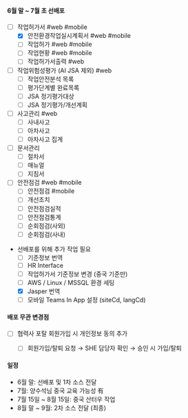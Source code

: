 
#### 6월 말 ~ 7월 초 선배포 

- [ ] 작업허가서 #web #mobile 
	- [x] 안전환경작업실시계획서 #web #mobile
	- [ ] 작업허가 #web #mobile 
	- [ ] 작업현황 #web #mobile 
	- [ ] 작업허가서출력 #web 
- [ ] 작업위험성평가 (AI JSA 제외) #web 
	- [ ] 작업안전분석 목록 
	- [ ] 평가단계별 완료목록
	- [ ] JSA 정기평가대상
	- [ ] JSA 정기평가/개선계획
- [ ] 사고관리 #web 
	- [ ] 사내사고 
	- [ ] 아차사고
	- [ ] 아차사고 집계
- [ ] 문서관리 
	- [ ] 절차서
	- [ ] 매뉴얼
	- [ ] 지침서
- [ ] 안전점검 #web #mobile 
	- [ ] 안전점검 #mobile 
	- [ ] 개선조치 
	- [ ] 안전점검실적 
	- [ ] 안전점검통계
	- [ ] 순회점검(사외)
	- [ ] 순회점검(사내)

- 선배포를 위해 추가 작업 필요
	- [ ] 기준정보 번역 
	- [ ] HR Interface
	- [ ] 작업허가서 기준정보 변경 (중국 기준만)
	- [ ] AWS / Linux / MSSQL 환경 세팅
	- [x] Jasper 번역
	- [ ] 모바일 Teams In App 설정 (siteCd, langCd)

#### 배포 무관 변경점

- [ ] 협력사 포탈 회원가입 시 개인정보 동의 추가 
	- [ ] 회원가입/탈퇴 요청 → SHE 담당자 확인 → 승인 시 가입/탈퇴





#### 일정

- 6월 말: 선배포 및 1차 소스 전달
- 7월: 양수석님 중국 교육 가능성 有
- 7월 15일 ~ 8월 15일: 중국 산터우 작업 
- 8월 말 ~ 9월: 2차 소스 전달 (최종)